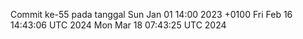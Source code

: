 Commit ke-55 pada tanggal Sun Jan 01 14:00 2023 +0100
Fri Feb 16 14:43:06 UTC 2024
Mon Mar 18 07:43:25 UTC 2024
